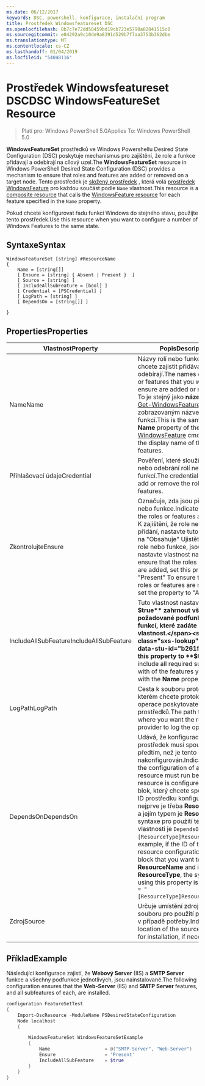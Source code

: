 ```yaml
---
ms.date: 06/12/2017
keywords: DSC, powershell, konfigurace, instalační program
title: Prostředek Windowsfeatureset DSC
ms.openlocfilehash: 8b7c7e72dd58459bd19cb723e5790a82841515c0
ms.sourcegitcommit: e04292a9c10de9a8391d529b7f7aa3753b362dbe
ms.translationtype: MT
ms.contentlocale: cs-CZ
ms.lasthandoff: 01/04/2019
ms.locfileid: "54048116"
---
```

# <a name="dsc-windowsfeatureset-resource"></a><span data-ttu-id="b261f-103">Prostředek Windowsfeatureset DSC</span><span class="sxs-lookup"><span data-stu-id="b261f-103">DSC WindowsFeatureSet Resource</span></span>

> <span data-ttu-id="b261f-104">Platí pro: Windows PowerShell 5.0</span><span class="sxs-lookup"><span data-stu-id="b261f-104">Applies To: Windows PowerShell 5.0</span></span>

<span data-ttu-id="b261f-105">**WindowsFeatureSet** prostředků ve Windows Powershellu Desired State Configuration (DSC) poskytuje mechanismus pro zajištění, že role a funkce přidávají a odebírají na cílový uzel.</span><span class="sxs-lookup"><span data-stu-id="b261f-105">The **WindowsFeatureSet** resource in Windows PowerShell Desired State Configuration (DSC) provides a mechanism to ensure that roles and features are added or removed on a target node.</span></span>
<span data-ttu-id="b261f-106">Tento prostředek je [složený prostředek](../../../resources/authoringResourceComposite.md) , která volá [prostředek WindowsFeature](windowsfeatureResource.md) pro každou součást podle `Name` vlastnost.</span><span class="sxs-lookup"><span data-stu-id="b261f-106">This resource is a [composite resource](../../../resources/authoringResourceComposite.md) that calls the [WindowsFeature resource](windowsfeatureResource.md) for each feature specified in the `Name` property.</span></span>

<span data-ttu-id="b261f-107">Pokud chcete konfigurovat řadu funkcí Windows do stejného stavu, použijte tento prostředek.</span><span class="sxs-lookup"><span data-stu-id="b261f-107">Use this resource when you want to configure a number of Windows Features to the same state.</span></span>

## <a name="syntax"></a><span data-ttu-id="b261f-108">Syntaxe</span><span class="sxs-lookup"><span data-stu-id="b261f-108">Syntax</span></span>

```
WindowsFeatureSet [string] #ResourceName
{
    Name = [string[]]
    [ Ensure = [string] { Absent | Present }  ]
    [ Source = [string] ]
    [ IncludeAllSubFeature = [bool] ]
    [ Credential = [PSCredential] ]
    [ LogPath = [string] ]
    [ DependsOn = [string[]] ]

}
```

## <a name="properties"></a><span data-ttu-id="b261f-109">Properties</span><span class="sxs-lookup"><span data-stu-id="b261f-109">Properties</span></span>

|  <span data-ttu-id="b261f-110">Vlastnost</span><span class="sxs-lookup"><span data-stu-id="b261f-110">Property</span></span>  |  <span data-ttu-id="b261f-111">Popis</span><span class="sxs-lookup"><span data-stu-id="b261f-111">Description</span></span>   |
|---|---|
| <span data-ttu-id="b261f-112">Name</span><span class="sxs-lookup"><span data-stu-id="b261f-112">Name</span></span>| <span data-ttu-id="b261f-113">Názvy rolí nebo funkcí, které chcete zajistit přidávají a odebírají.</span><span class="sxs-lookup"><span data-stu-id="b261f-113">The names of the roles or features that you want to ensure are added or removed.</span></span> <span data-ttu-id="b261f-114">To je stejný jako **název** vlastnost [Get-WindowsFeature](https://technet.microsoft.com/en-us/library/jj205469.aspx) rutiny a ne zobrazovaným názvem rolí nebo funkcí.</span><span class="sxs-lookup"><span data-stu-id="b261f-114">This is the same as the **Name** property of the [Get-WindowsFeature](https://technet.microsoft.com/en-us/library/jj205469.aspx) cmdlet, and not the display name of the roles or features.</span></span>|
| <span data-ttu-id="b261f-115">Přihlašovací údaje</span><span class="sxs-lookup"><span data-stu-id="b261f-115">Credential</span></span>| <span data-ttu-id="b261f-116">Pověření, které slouží k přidání nebo odebrání rolí nebo funkcí.</span><span class="sxs-lookup"><span data-stu-id="b261f-116">The credentials to use to add or remove the roles or features.</span></span>|
| <span data-ttu-id="b261f-117">Zkontrolujte</span><span class="sxs-lookup"><span data-stu-id="b261f-117">Ensure</span></span>| <span data-ttu-id="b261f-118">Označuje, zda jsou přidány role nebo funkce.</span><span class="sxs-lookup"><span data-stu-id="b261f-118">Indicates whether the roles or features are added.</span></span> <span data-ttu-id="b261f-119">K zajištění, že role nebo funkce přidání, nastavte tuto vlastnost na "Obsahuje" Ujistěte se, že role nebo funkce, jsou odebrány, nastavte vlastnost na "Chybí".</span><span class="sxs-lookup"><span data-stu-id="b261f-119">To ensure that the roles or features are added, set this property to "Present" To ensure that the roles or features are removed, set the property to "Absent".</span></span>|
| <span data-ttu-id="b261f-120">IncludeAllSubFeature</span><span class="sxs-lookup"><span data-stu-id="b261f-120">IncludeAllSubFeature</span></span>| <span data-ttu-id="b261f-121">Tuto vlastnost nastavte na **$true** zahrnout všechny požadované podfunkce s funkcí, které zadáte **název** vlastnost.</span><span class="sxs-lookup"><span data-stu-id="b261f-121">Set this property to **$true** to include all required subfeatures with of the features you specify with the **Name** property.</span></span>|
| <span data-ttu-id="b261f-122">LogPath</span><span class="sxs-lookup"><span data-stu-id="b261f-122">LogPath</span></span>| <span data-ttu-id="b261f-123">Cesta k souboru protokolu, ve kterém chcete protokolovat operace poskytovatele prostředků.</span><span class="sxs-lookup"><span data-stu-id="b261f-123">The path to a log file where you want the resource provider to log the operation.</span></span>|
| <span data-ttu-id="b261f-124">DependsOn</span><span class="sxs-lookup"><span data-stu-id="b261f-124">DependsOn</span></span>| <span data-ttu-id="b261f-125">Udává, že konfigurace jiný prostředek musí spouštět předtím, než je tento prostředek nakonfigurován.</span><span class="sxs-lookup"><span data-stu-id="b261f-125">Indicates that the configuration of another resource must run before this resource is configured.</span></span> <span data-ttu-id="b261f-126">Pokud blok, který chcete spustit skript ID prostředku konfigurace nejprve je třeba __ResourceName__ a jejím typem je __ResourceType__, syntaxe pro použití této vlastnosti je `DependsOn = "[ResourceType]ResourceName"`.</span><span class="sxs-lookup"><span data-stu-id="b261f-126">For example, if the ID of the resource configuration script block that you want to run first is __ResourceName__ and its type is __ResourceType__, the syntax for using this property is `DependsOn = "[ResourceType]ResourceName"`.</span></span>|
| <span data-ttu-id="b261f-127">Zdroj</span><span class="sxs-lookup"><span data-stu-id="b261f-127">Source</span></span>| <span data-ttu-id="b261f-128">Určuje umístění zdrojového souboru pro použití pro instalaci, v případě potřeby.</span><span class="sxs-lookup"><span data-stu-id="b261f-128">Indicates the location of the source file to use for installation, if necessary.</span></span>|

## <a name="example"></a><span data-ttu-id="b261f-129">Příklad</span><span class="sxs-lookup"><span data-stu-id="b261f-129">Example</span></span>

<span data-ttu-id="b261f-130">Následující konfigurace zajistí, že **Webový Server** (IIS) a **SMTP Server** funkce a všechny podfunkce jednotlivých, jsou nainstalované.</span><span class="sxs-lookup"><span data-stu-id="b261f-130">The following configuration ensures that the **Web-Server** (IIS) and **SMTP Server** features, and all subfeatures of each, are installed.</span></span>

```powershell
configuration FeatureSetTest
{
    Import-DscResource -ModuleName PSDesiredStateConfiguration
    Node localhost
    {

        WindowsFeatureSet WindowsFeatureSetExample
        {
            Name                    = @("SMTP-Server", "Web-Server")
            Ensure                  = 'Present'
            IncludeAllSubFeature    = $true
        }
    }
}
```
